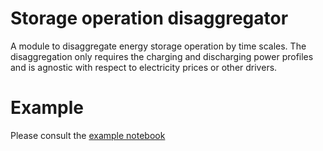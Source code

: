 
# Storage operation disaggregator

A module to disaggregate energy storage operation by time scales.
The disaggregation only requires the charging and discharging power profiles and is agnostic with respect to electricity prices or other drivers.

# Example

Please consult the [example notebook](storedisagg/example/std_example.ipynb)



